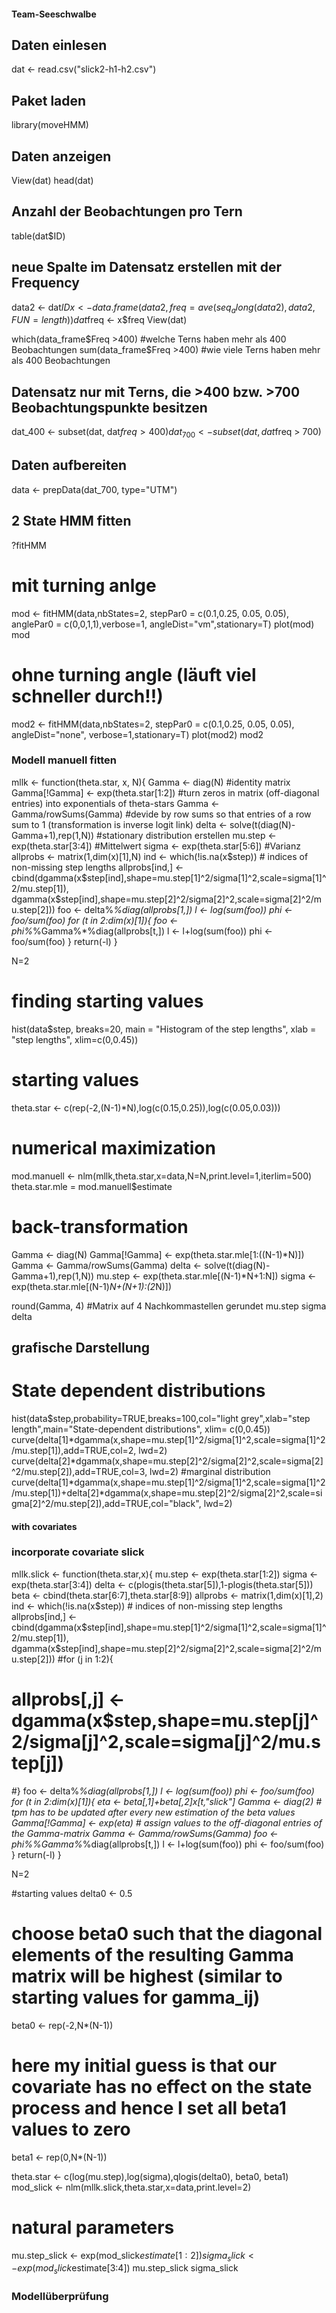 #### Team-Seeschwalbe

## Daten einlesen
dat <- read.csv("slick2-h1-h2.csv")
## Paket laden
library(moveHMM)
## Daten anzeigen
View(dat)
head(dat)

## Anzahl der Beobachtungen pro Tern
table(dat$ID)

## neue Spalte im Datensatz erstellen mit der Frequency
data2 <- dat$ID
x <- data.frame(data2, freq=ave(seq_along(data2), data2, FUN=length))
dat$freq <- x$freq
View(dat)

which(data_frame$Freq >400) #welche Terns haben mehr als 400 Beobachtungen
sum(data_frame$Freq >400) #wie viele Terns haben mehr als 400 Beobachtungen

## Datensatz nur mit Terns, die >400 bzw. >700 Beobachtungspunkte besitzen
dat_400 <- subset(dat, dat$freq > 400)
dat_700 <- subset(dat, dat$freq > 700)

## Daten aufbereiten
data <- prepData(dat_700, type="UTM")

## 2 State HMM fitten
?fitHMM
# mit turning anlge
mod <- fitHMM(data,nbStates=2, stepPar0 = c(0.1,0.25, 0.05, 0.05), anglePar0 = c(0,0,1,1),verbose=1, angleDist="vm",stationary=T)
plot(mod)
mod
# ohne turning angle (läuft viel schneller durch!!)
mod2 <- fitHMM(data,nbStates=2, stepPar0 = c(0.1,0.25, 0.05, 0.05), angleDist="none", verbose=1,stationary=T)
plot(mod2)
mod2


### Modell manuell fitten
mllk <- function(theta.star, x, N){
  Gamma <- diag(N) #identity matrix 
  Gamma[!Gamma] <- exp(theta.star[1:2]) #turn zeros in matrix (off-diagonal entries) into exponentials of theta-stars
  Gamma <- Gamma/rowSums(Gamma) #devide by row sums so that entries of a row sum to 1 (transformation is inverse logit link)
  delta <- solve(t(diag(N)-Gamma+1),rep(1,N)) #stationary distribution erstellen
  mu.step <- exp(theta.star[3:4]) #Mittelwert
  sigma <- exp(theta.star[5:6]) #Varianz
  allprobs <- matrix(1,dim(x)[1],N)
  ind <- which(!is.na(x$step)) # indices of non-missing step lengths
    allprobs[ind,] <- cbind(dgamma(x$step[ind],shape=mu.step[1]^2/sigma[1]^2,scale=sigma[1]^2/mu.step[1]),
                            dgamma(x$step[ind],shape=mu.step[2]^2/sigma[2]^2,scale=sigma[2]^2/mu.step[2]))
  foo <- delta%*%diag(allprobs[1,])
  l <- log(sum(foo))
  phi <- foo/sum(foo)
  for (t in 2:dim(x)[1]){
    foo <- phi%*%Gamma%*%diag(allprobs[t,])
    l <- l+log(sum(foo))
    phi <- foo/sum(foo)
  }
  return(-l)
}

N=2

# finding starting values
hist(data$step, breaks=20, main = "Histogram of the step lengths", xlab = "step lengths", xlim=c(0,0.45))
# starting values
theta.star <- c(rep(-2,(N-1)*N),log(c(0.15,0.25)),log(c(0.05,0.03)))
# numerical maximization 
mod.manuell <- nlm(mllk,theta.star,x=data,N=N,print.level=1,iterlim=500)
theta.star.mle = mod.manuell$estimate

# back-transformation
Gamma <- diag(N)
Gamma[!Gamma] <- exp(theta.star.mle[1:((N-1)*N)])
Gamma <- Gamma/rowSums(Gamma)
delta <- solve(t(diag(N)-Gamma+1),rep(1,N))
mu.step <- exp(theta.star.mle[(N-1)*N+1:N])
sigma <- exp(theta.star.mle[(N-1)*N+(N+1):(2*N)])

round(Gamma, 4) #Matrix auf 4 Nachkommastellen gerundet
mu.step
sigma
delta

## grafische Darstellung
# State dependent distributions
hist(data$step,probability=TRUE,breaks=100,col="light grey",xlab="step length",main="State-dependent distributions", xlim= c(0,0.45))
curve(delta[1]*dgamma(x,shape=mu.step[1]^2/sigma[1]^2,scale=sigma[1]^2/mu.step[1]),add=TRUE,col=2, lwd=2)
curve(delta[2]*dgamma(x,shape=mu.step[2]^2/sigma[2]^2,scale=sigma[2]^2/mu.step[2]),add=TRUE,col=3, lwd=2)
#marginal distribution
curve(delta[1]*dgamma(x,shape=mu.step[1]^2/sigma[1]^2,scale=sigma[1]^2/mu.step[1])+delta[2]*dgamma(x,shape=mu.step[2]^2/sigma[2]^2,scale=sigma[2]^2/mu.step[2]),add=TRUE,col="black", lwd=2)

#### with covariates ####
### incorporate covariate slick
mllk.slick <- function(theta.star,x){
  mu.step <- exp(theta.star[1:2])
  sigma <- exp(theta.star[3:4])
  delta <- c(plogis(theta.star[5]),1-plogis(theta.star[5]))
  beta <- cbind(theta.star[6:7],theta.star[8:9])
  allprobs <- matrix(1,dim(x)[1],2)
  ind <- which(!is.na(x$step)) # indices of non-missing step lengths
  allprobs[ind,] <- cbind(dgamma(x$step[ind],shape=mu.step[1]^2/sigma[1]^2,scale=sigma[1]^2/mu.step[1]),
                          dgamma(x$step[ind],shape=mu.step[2]^2/sigma[2]^2,scale=sigma[2]^2/mu.step[2]))
  #for (j in 1:2){
  #  allprobs[,j] <- dgamma(x$step,shape=mu.step[j]^2/sigma[j]^2,scale=sigma[j]^2/mu.step[j])
  #}
  foo <- delta%*%diag(allprobs[1,])
  l <- log(sum(foo))
  phi <- foo/sum(foo)
  for (t in 2:dim(x)[1]){
    eta <- beta[,1]+beta[,2]*x[t,"slick"]
    Gamma <- diag(2)
    # tpm has to be updated after every new estimation of the beta values
    Gamma[!Gamma] <- exp(eta) # assign values to the off-diagonal entries of the Gamma-matrix
    Gamma <- Gamma/rowSums(Gamma)
    foo <- phi%*%Gamma%*%diag(allprobs[t,])
    l <- l+log(sum(foo))
    phi <- foo/sum(foo)
  }
return(-l)
}

N=2

#starting values
delta0 <- 0.5
# choose beta0 such that the diagonal elements of the resulting Gamma matrix will be highest (similar to starting values for gamma_ij)
beta0 <- rep(-2,N*(N-1))
# here my initial guess is that our covariate has no effect on the state process and hence I set all beta1 values to zero
beta1 <- rep(0,N*(N-1))

theta.star <- c(log(mu.step),log(sigma),qlogis(delta0), beta0, beta1)
mod_slick <- nlm(mllk.slick,theta.star,x=data,print.level=2)

# natural parameters
mu.step_slick <- exp(mod_slick$estimate[1:2])
sigma_slick <- exp(mod_slick$estimate[3:4])
mu.step_slick
sigma_slick

### Modellüberprüfung
